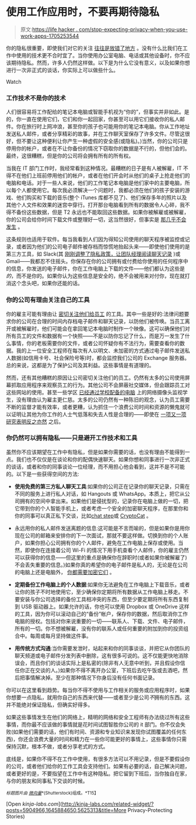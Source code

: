 # 使用工作应用时，不要再期待隐私

> 原文:[https://life hacker . com/stop-expecting-privacy-when-you-use-work-apps-1705253544](https://lifehacker.com/stop-expecting-privacy-when-you-use-work-apps-1705253544)

你的隐私很重要，即使我们对它的关注 [往往是放错了地方](https://lifehacker.com/we-need-to-re-think-how-we-fight-for-privacy-1582572323) 。没有什么比我们在工作中使用的技术更不合时宜了。当你使用办公室电脑、电话或其他设备时，你不应该期待隐私。然而，许多人仍然这样做。以下是为什么它没有意义，以及如果你想进行一次非正式的谈话，你实际上可以做些什么。

Watch

### 工作技术不是你的技术

人们很容易将工作配给的笔记本电脑或智能手机视为“你的”，但事实并非如此。是的，你一直在使用它们，它们和你一起回家，你甚至可以用它们接收你的私人邮件。你在旅行时上网冲浪，甚至你的孩子也可能用你的笔记本电脑。你从工作地址发送私人邮件，或者分享精彩的故事，并在工作聊天室保存了许多文件。尽管这很好，但不要让这种便利让你产生一种虚假的安全感(或隐私)。)当然，你的公司只是停用你的帐户，或者在不让你备份的情况下窃取你的数据是不行的，但他们会的。最终，这很糟糕，但是你的公司将会拥有所有的所有权。

当我在 IT 部门工作时，我经常看到这种情况。最糟糕的日子是有人被解雇，IT 不得不在他们上班前停用他们的帐户，或者在他们开会时从他们的桌子上抢走他们的电脑和电话。对于一些人来说，他们的工作笔记本电脑是他们家中的主要电脑，所以每个人都使用它。每次我必须解决一个问题时，我都必须在他们的孩子安装的游戏、他们购买和下载的音乐(整个 iTunes 库都不见了)、他们保存多年的照片以及其他个人文件和效果的迷宫中穿行。打开那台电脑看到所有的数据令人心碎，我不得不备份这些数据，但是 T2 永远也不能取回这些数据。如果你被解雇或被解雇，你的公司会给你时间下载文件或整理好一切，这当然很好，但事实是 [那几乎不会发生](https://lifehacker.com/the-company-you-work-for-is-not-your-friend-1692113529) 。

这条规则也适用于软件。每当我看到人们因为得知公司使用的聊天程序被监控或记录，或者因为他们的公司电子邮件被存档而惊慌地抬起头来——即使他们使用的是第三方工具，如 Slack(其 [刚刚调整了隐私政策，让团队经理阅读聊天记录](http://www.theverge.com/2014/11/24/7255199/slack-alters-privacy-policy-to-let-bosses-read-your-messages) )或 Gmail——我都忍不住摇头。你保存在你的公司拥有或付费给你使用的任何程序中的信息，你发送的电子邮件，你在工作电脑上下载的文件——他们都认为这些是*的*，而不是你的。如果你认为这些信息是安全的，绝不会被用来对付你，现在就打消这个念头吧，如果你还能的话。

### 你的公司有理由关注自己的工具

你的雇主可能有理由让 [密切关注他们给员工](https://lifehacker.com/how-can-i-tell-if-im-being-monitored-at-work-and-what-c-5894689) 的工具。其中一些是好的:法律问题要求你的公司在合理的时间内存档电子邮件和聊天记录，以防他们被传唤。当员工离开或被解雇时，他们可能会在拿回笔记本电脑时制作一个映像。这可以确保他们对所有员工的文件和数据有一个快照——不是以防你忘记了什么，而是万一发生了什么事情，你的老板需要你的文件，或者公司怀疑你有不法行为，需要查看你的数据。我的上一位安全工程师在每次有人以明文、未加密的方式通过电子邮件发送私人数据(如信用卡号、社会保险号等)时，都会监控我们公司的 Exchange 服务器。总的来说，这都是为了保护公司及其利益。这些事情是有道理的。

然而，还有其他糟糕的原因让公司密切关注他们的员工。仍然有太多的公司使用屏幕抓取应用程序来观察员工的行为。其他公司不会屏蔽社交媒体，但会跟踪员工对这些网站的使用。甚至一些学区 [已经通过学校配备的电脑](http://www.computerworld.com/article/2521075/windows-pcs/pennsylvania-schools-spying-on-students-using-laptop-webcams--claims-lawsuit.html) 上的网络摄像头监视学生，没有理由认为雇主更仁慈。太多的公司仍然有一种陈旧的观念，认为员工需要不断的监督才能有效率，或者更糟，认为抓住一个浪费公司时间和资源的懒鬼就可以证明让其他为你工作的人士气低落和失去人性是合理的——即使在 [一项又一项研究表明反之亦然](https://lifehacker.com/your-boss-is-bad-for-you-why-bad-bosses-infect-your-li-5888886) 之后。

### 你仍然可以拥有隐私——只是避开工作技术和工具

虽然你不应该期望在工作中有隐私，但是如果你需要的话，也没有理由不能得到一点。我们也不仅仅是在谈论和你的配偶快速聊天。如果你想和同事进行一次非正式的谈话，或者和你的同事谈论一位经理，而不用担心他会看到，这并不是不可能的。以下是一些获得空间的方法:

*   **使用免费的第三方私人聊天工具**:如果你的公司正在记录你的聊天记录，只需在不同的服务上进行私人对话，如 Hangouts 或 WhatsApp。本质上，把它从公司拥有的空间中拿出来。如果他们是侵扰型的，记录你在电脑上做的一切，把它带到你的个人智能手机上，或者考虑一个安全的加密聊天程序，在那里你和你的同事可以真正私下交谈，比如[chat step](https://chatstep.com/)或 [CryptoCat](https://crypto.cat/) 。
*   永远用你的私人邮件发送离题的信息:这可能是不言而喻的，但是如果你是用你现在公司的邮箱来安排你的下一次面试，那就不要这样做。切换到你的个人账户，如果你担心公司拥有你的个人邮件，避免在工作电脑上保存或使用。当然，即使你在连接着公司 Wi-Fi 的情况下用手机查看个人邮件，你的雇主仍然可以获得你的信息——但这里的重点是确保你在辞职时(或者如果你被解雇了)不会丢失重要的信息。)如果你真的希望你的电子邮件是私人的，无论是在公司的电脑上还是电脑外， [你都需要加密它们](http://lifehacker.com/how-to-encrypt-your-email-and-keep-your-conversations-p-1133495744) 。
*   **定期备份工作电脑上的个人数据**:如果你无法避免在工作电脑上下载音乐，或者让你的孩子不时地使用它，至少确保你定期将所有数据从工作电脑上移走。不要安装与你公司选择的备份工具相冲突的东西，但至少要定期将所有东西复制到 USB 驱动器上。如果允许的话，你也可以使用 Dropbox 或 OneDrive 这样的工具，因为你可以滚动自己的“备份”帐户，保存你的数据，然后取消你工作电脑的授权。包括对你来说重要的一切——联系人、下载、文件、电子邮件，所有的一切。你不想被解雇，没有你的联系人或任何重要的附加到你的投资组合中。每周或每月坚持做这件事。

*   **用传统方式沟通**:当你需要发泄时，站起来和你的同事谈谈，并把它从你团队的聊天频道或电子邮件分发列表中删除，这有很多可说的。这不仅能更快地消除误会，而且你们的谈话实际上是私密的(除非有人无意中听到，并且假设你信任你正在交谈的人。)如果你不得不离开办公室，下班后去吃午饭或去酒吧，然后把事情解决掉。至少在那种情况下你身后没有任何书面记录。

你可以在这里看到趋势。每当你不得不使用与工作相关的服务或应用程序时，如果你想要一点隐私，就用你自己的东西来代替——或者至少是公司*不*拥有的东西。这并不能绝对保证隐私，但确实好得多。

如果这些事情发生在他们的网络上，精明的网络和安全工程师有办法绕过所有这些事情，而你最不应该做的事情就是花时间试图智胜你公司的 it 部门。你不仅会失败(如果他们需要的话，他们有时间、资源和专业知识来发现你试图覆盖的任何东西)，你还会浪费大量的时间和精力在一些你可能更好的事情上，这些事情你只需保持沉默，根本不做，或者分享老式的方式。

底线是，如果你不得不在工作中使用，有很多方法可以不用记录，但是不要假设你的公司，或者他们给你的工作工具会支持他们。如果有必要的话，自己解决问题，或者更好的是，不要指望在工作中有这种隐私。把它留到下班后，当你独自在家，与你的朋友和同事私下交谈的时候。

<small>*标题图片由*</small> [<small>*微向量*</small>](http://www.shutterstock.com/pic-251705695/stock-vector-flat-d-isometric-design-man-sits-in-the-workplace-and-working-at-a-computer-vector-illustration.html?src=8GSC7F74ZKL5U0sdvxuhYQ-5-68)<small>*(Shutterstock)组成。*T15】</small>

[Open *kinja-labs.com*](http://kinja-labs.com/related-widget/?posts=5904966,1645884650,5625313&title=More Privacy-Protecting Stories)